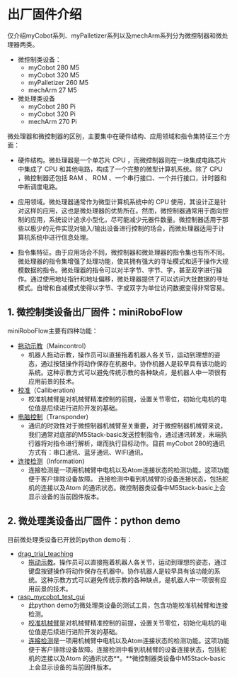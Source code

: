 # 出厂固件介绍

仅介绍myCobot系列、myPalletizer系列以及mechArm系列分为微控制器和微处理器两类。

- 微控制类设备：
  - myCobot 280 M5
  - myCobot 320 M5
  - myPalletizer 260 M5
  - mechArm 27 M5
- 微处理类设备
  - myCobot 280 Pi
  - myCobot 320 Pi
  - mechArm 270 Pi

微处理器和微控制器的区别，主要集中在硬件结构、应用领域和指令集特征三个方面：

- 硬件结构。微处理器是一个单芯片 CPU ，而微控制器则在一块集成电路芯片中集成了 CPU 和其他电路，构成了一个完整的微型计算机系统。除了 CPU ，微控制器还包括 RAM 、 ROM 、一个串行接口、一个并行接口，计时器和中断调度电路。

- 应用领域。微处理器通常作为微型计算机系统中的 CPU 使用，其设计正是针对这样的应用，这也是微处理器的优势所在。然而，微控制器通常用于面向控制的应用，系统设计追求小型化，尽可能减少元器件数量。微控制器适用于那些以极少的元件实现对输入/输出设备进行控制的场合，而微处理器适用于计算机系统中进行信息处理。

- 指令集特征。由于应用场合不同，微控制器和微处理器的指令集也有所不同。微处理器的指令集增强了处理功能，使其拥有强大的寻址模式和适于操作大规模数据的指令。微处理器的指令可以对半字节、字节、字，甚至双字进行操作。通过使用地址指针和地址偏移，微处理器提供了可以访问大批数据的寻址模式。自增和自减模式使得以字节、字或双字为单位访问数据变得非常容易。

## 1. 微控制类设备出厂固件：miniRoboFlow
miniRoboFlow主要有四种功能：
- [拖动示教](4.2.1-moving/4.2.1.1-micro_controller.md)（Maincontrol）
  - 机器人拖动示教，操作员可以直接拖着机器人各关节，运动到理想的姿态，通过按钮操作将动作保存在机器中。协作机器人是较早具有该功能的系统。这种示教方式可以避免传统示教的各种缺点，是机器人中一项很有应用前景的技术。
- [校准](4.2.2-calibration/4.2.2.1-micro_controller.md)（Calliberation)
  - 校准机械臂是对机械臂精准控制的前提，设置关节零位，初始化电机的电位值是后续进行进阶开发的基础。
- [电脑控制](4.2.3-transponder/4.2.3.1-micro_controller.md)（Transponder)
  - 通讯的时效性对于微控制器机械臂至关重要，对于微控制器机械臂来说，我们通常对底部的M5Stack-basic发送控制指令，通过通讯转发，末端执行器将对指令进行解析，继而执行目标动作。目前 myCobot 280的通讯方式有：串口通讯、蓝牙通讯、WIFI通讯。
- [连接检测](4.2.4-connection/4.2.4.1-micro_controller.md)（Information)
  - 连接检测是一项用机械臂中电机以及Atom连接状态的检测功能。这项功能便于客户排除设备故障。  连接检测中看到机械臂的设备连接状态，包括舵机的连接以及Atom 的通讯状态。微控制器类设备中M5Stack-basic上会显示设备的当前固件版本。

## 2. 微处理类设备出厂固件：python demo
目前微处理类设备已开放的python demo有：
- [drag_trial_teaching](https://github.com/elephantrobotics/pymycobot/blob/main/demo/drag_trial_teaching.py) 
  - [拖动示教](4.2.1-moving/4.2.1.2-micro_CPU.md)。操作员可以直接拖着机器人各关节，运动到理想的姿态，通过键盘按键操作将动作保存在机器中。协作机器人是较早具有该功能的系统。这种示教方式可以避免传统示教的各种缺点，是机器人中一项很有应用前景的技术。
- [rasp_mycobot_test_gui](https://github.com/elephantrobotics/pymycobot/blob/main/tests/rasp_mycobot_test_gui.py) 
  - 此python demo为微处理类设备的测试工具，包含功能校准机械臂和连接检测。
  - [校准机械臂](4.2.2-calibration/4.2.2.2-micro_CPU.md)是对机械臂精准控制的前提，设置关节零位，初始化电机的电位值是后续进行进阶开发的基础。
  - [连接检测](4.2.4-connection/4.2.4.2-micro_CPU.md)是一项用机械臂中电机以及Atom连接状态的检测功能。这项功能便于客户排除设备故障。连接检测中看到机械臂的设备连接状态，包括舵机的连接以及Atom 的通讯状态**。**微控制器类设备中M5Stack-basic上会显示设备的当前固件版本。